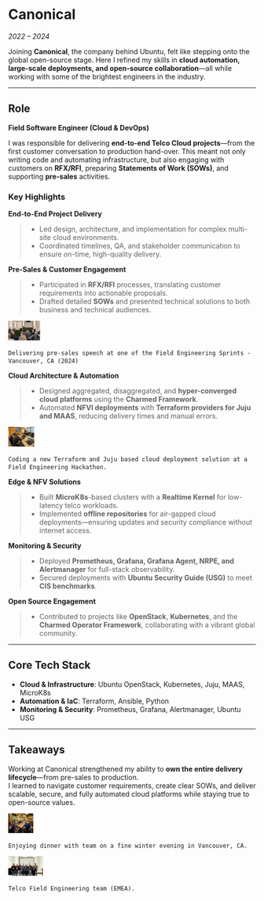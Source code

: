 # Canonical  
_2022 – 2024_

Joining **Canonical**, the company behind Ubuntu, felt like stepping onto the global open-source stage. Here I refined my skills in **cloud automation, large-scale deployments, and open-source collaboration**—all while working with some of the brightest engineers in the industry.

---

## Role  
**Field Software Engineer (Cloud & DevOps)**  

I was responsible for delivering **end-to-end Telco Cloud projects**—from the first customer conversation to production hand-over. This meant not only writing code and automating infrastructure, but also engaging with customers on **RFX/RFI**, preparing **Statements of Work (SOWs)**, and supporting **pre-sales** activities.

### Key Highlights
**End-to-End Project Delivery**  
  > * Led design, architecture, and implementation for complex multi-site cloud environments.  
  > * Coordinated timelines, QA, and stakeholder communication to ensure on-time, high-quality delivery.

**Pre-Sales & Customer Engagement**  
  > * Participated in **RFX/RFI** processes, translating customer requirements into actionable proposals.  
  > * Drafted detailed **SOWs** and presented technical solutions to both business and technical audiences.

<img src="/images/career/presales.png" alt="Presales" height="40" />
    
    Delivering pre-sales speech at one of the Field Engineering Sprints - Vancouver, CA (2024)

**Cloud Architecture & Automation**  
  > * Designed aggregated, disaggregated, and **hyper-converged cloud platforms** using the **Charmed Framework**.  
  > * Automated **NFVI deployments** with **Terraform providers for Juju and MAAS**, reducing delivery times and manual errors.

<img src="/images/career/hackathon.jpg" alt="Hackathon" height="40" />

    Coding a new Terraform and Juju based cloud deployment solution at a Field Engineering Hackathon.

**Edge & NFV Solutions**  
  > * Built **MicroK8s**-based clusters with a **Realtime Kernel** for low-latency telco workloads.  
  > * Implemented **offline repositories** for air-gapped cloud deployments—ensuring updates and security compliance without internet access.

**Monitoring & Security**  
  > * Deployed **Prometheus, Grafana, Grafana Agent, NRPE, and Alertmanager** for full-stack observability.  
  > * Secured deployments with **Ubuntu Security Guide (USG)** to meet **CIS benchmarks**.

**Open Source Engagement**  
  > * Contributed to projects like **OpenStack**, **Kubernetes**, and the **Charmed Operator Framework**, collaborating with a vibrant global community.

---

## Core Tech Stack
* **Cloud & Infrastructure**: Ubuntu OpenStack, Kubernetes, Juju, MAAS, MicroK8s  
* **Automation & IaC**: Terraform, Ansible, Python  
* **Monitoring & Security**: Prometheus, Grafana, Alertmanager, Ubuntu USG  

---

## Takeaways  
Working at Canonical strengthened my ability to **own the entire delivery lifecycle**—from pre-sales to production.  
I learned to navigate customer requirements, create clear SOWs, and deliver scalable, secure, and fully automated cloud platforms while staying true to open-source values.

<img src="/images/career/dinner.jpg" alt="Dinner" height="40" />

    Enjoying dinner with team on a fine winter evening in Vancouver, CA.

<img src="/images/career/team.jpg" alt="Team" height="40" />

    Telco Field Engineering team (EMEA).
